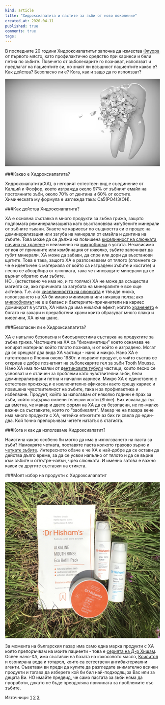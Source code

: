 ```yaml
---
kind: article
title: "Хидроксиапатита и пастите за зъби от ново поколение"
created_at: 2020-04-11
published: true
comments: true
tags:
--- 
```

В последните 20 години Хидроксиапатитът започна да измества [Флуора](https://bezkaries.com/blog/2019-09-22-да-пие-ли-детето-флуорирана-вода/) от първото място, като профилактично средство при кариеси и бели петна по зъбите. Повечето от зъболекарите го познават, използват и предлагат на пациентите си, но знаят ли всъщност пациентите какво е? Как действа? Безопасно ли е? Кога, как и защо да го използват?

![Хидроксиапатит](/images/posts/hydroxyapatite.jpg)

<!-- more -->

###Какво е Хидроксиапатита?

Хидроксиапатита(ХА), в неговият естествен вид е съединение от Калций и Фосфор, което изгражда около 97% от зъбният емайл на постоянните зъби, около 70% от дентина и 60% от костите. Химическата му формула е изглежда така: Ca5(PO4)3(OH).

###Как действа Хидроксиапатита?

ХА е основна съставка в много продукти за зъбна грижа, защото подпомага реминерализацията като възстановява изгубените минерали от зъбните тъкани. 
Знаете че кариесът по същността си е процес на деминерализация или загуба на минерали от емайла и дентина на зъбите. Това може да се дължи на повишена [киселинност на слюнката](https://bezkaries.com/blog/2016-04-07-кариес-и-слюнка/), [начина на хранене](https://bezkaries.com/blog/2014-02-27-храни-за-здрави-зъби-част-1/) и неизменно на [микробиома](https://bezkaries.com/blog/2016-11-30-бактерии-и-плака/) в устата.
Независимо от коя от причините или комбинация от няколко, зъбите започнват да губят минерали, ХА може да забави, да спре или дори да възстанови щетите. Това е така, защото ХА е разпознаваем от тялото (спомнете си че е идентичен с материала от който са изградени зъбите и костите) и лесно се абсорбира от слюнката, така че липсващите минерали да се върнат обратно към зъбите.<br />
НО.. (естествено че има но, и то голямо) ХА не може да осъществи магията си, ако причината за загубата на минералите е все още активна. Т.е. ако [киселинността на слюнката](https://bezkaries.com/blog/2016-04-07-кариес-и-слюнка/) е твърде ниска, използването на ХА би имало минимална или никаква полза; ако [микробиомът](https://bezkaries.com/blog/2016-11-30-бактерии-и-плака/) не е в баланс и бактериите-причинители на кариес доминират в устата, ХА няма да има никакъв ефект; когато [храненето](https://bezkaries.com/blog/2014-02-27-храни-за-здрави-зъби-част-1/) е богато на захари и преработени храни които образуват много плака и киселини, ХА няма шанс.

###Безопасен ли е Хидроксиапатита?

ХА е напълно безопасна и биосъвместима съставка на продуктите за зъбна грижа. Частиците на ХА са "биомиметици" което означава че копират материал който тялото познава, и от който е изградено. Могат да се срещнат два вида ХА частици - нано и микро.
Нано ХА е патентован в Япония около 1980г. и първият продукт, в чийто състав се открива е добре познатият на зъболекарите гел за зъби Tooth Mousse. Нано ХА има по-малки от [дентиновите тубули](https://bezkaries.com/blog/2017-11-17-невидимата-четка-за-зъби/) частици, които лесно се усвояват и е отличен за проблеми като чувствителни зъби, бели деминерализирани петна и начални кариеси. 
Микро ХА е единствено с естествен произход и е изключително ефикасен както срещу кариес и повишена чувствителност на зъбите, така и за профилактика и избелване. Продукт, който аз използвам от няколко години е прах за зъби, който съдържа смлени телешки кости (Shine).
Бих искала да тук да вметна, че макар и двете форми на ХА да са безопасни, не по-малко важни са съставките, които го "заобикалят". Макар че на пазара вече има много продукти с ХА, четейки етикетите аз бих ги свела до един-два. Кой точно препоръчвам четете нататък в статията.

###Кога и как да използваме Хидроксиапатит?

Наистина какво особено би могло да има в използването на паста за зъби? Намокряте четката, поставяте паста колкото грахово зърно и [четкате зъбите](https://bezkaries.com/blog/2017-05-18-три-грешки-при-миене-на-зъби/).  Интересното обаче е че ХА е най-добре да се остави да действа дълго време, за да се усвои напълно от тялото и да се върне към зъбите и отвътре-навън, чрез слюнката. И именно затова е важно какви са другите съставки на етикета.

###Моят избор на продукти с Хидроксилапатит

![др Хишам](/images/posts/hydroxyapatiteproductsproducts.jpg)

За момента на българския пазар има само една марка продукти с ХА която препоръчвам на моите пациенти - това е [серията на Д-р Хишам](https://bezkaries.com/recommended/#oralcare). Освен нано-ХА, има съставки на базата на кокосовото масло, [Ксилитол](https://bezkaries.com/blog/2016-03-02-флуор-ксилитол/) и озонирана вода и тотарол, които са естествени антибактериални агенти. Съветвам ви преди да купите да разгледате внимателно всички продукти и тогава да изберете кой би бил най-подходящ за Вас или за децата Ви. НО имайте предвид, че само пастата за зъби няма да проработи, докато не бъде преодоляна причината за проблемите със зъбите.




Източници:
[1](https://www.ncbi.nlm.nih.gov/pmc/articles/PMC5997847/)
[2](https://www.omicsonline.org/open-access/comparative-evaluation-of-hydroxyapatite-potassium-nitrate-and-sodium-monofluorophosphate-as-in-office-desensitising-agentsa-double-blinded-randomized-controlled-clinical-trial-2332-0702.1000104.php?aid=14866)
[3](https://www.dropbox.com/s/l85zowojtzw8cjb/nanoXIM_CarePowder%20-%20TDS.PDF?dl=0)